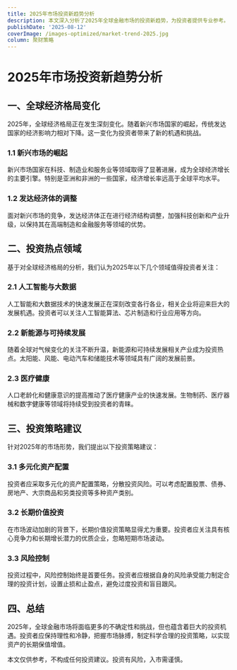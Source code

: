 ```yaml
---
title: 2025年市场投资新趋势分析
description: 本文深入分析了2025年全球金融市场的投资新趋势，为投资者提供专业参考。
publishDate: '2025-08-12'
coverImage: /images-optimized/market-trend-2025.jpg
column: 聚财策略
---
```


# 2025年市场投资新趋势分析

## 一、全球经济格局变化

2025年，全球经济格局正在发生深刻变化。随着新兴市场国家的崛起，传统发达国家的经济影响力相对下降。这一变化为投资者带来了新的机遇和挑战。

### 1.1 新兴市场的崛起

新兴市场国家在科技、制造业和服务业等领域取得了显著进展，成为全球经济增长的主要引擎。特别是亚洲和非洲的一些国家，经济增长率远高于全球平均水平。

### 1.2 发达经济体的调整

面对新兴市场的竞争，发达经济体正在进行经济结构调整，加强科技创新和产业升级，以保持其在高端制造和金融服务等领域的优势。

## 二、投资热点领域

基于对全球经济格局的分析，我们认为2025年以下几个领域值得投资者关注：

### 2.1 人工智能与大数据

人工智能和大数据技术的快速发展正在深刻改变各行各业，相关企业将迎来巨大的发展机遇。投资者可以关注人工智能算法、芯片制造和行业应用等方向。

### 2.2 新能源与可持续发展

随着全球对气候变化的关注不断升温，新能源和可持续发展相关产业成为投资热点。太阳能、风能、电动汽车和储能技术等领域具有广阔的发展前景。

### 2.3 医疗健康

人口老龄化和健康意识的提高推动了医疗健康产业的快速发展。生物制药、医疗器械和数字健康等领域将持续受到投资者的青睐。

## 三、投资策略建议

针对2025年的市场形势，我们提出以下投资策略建议：

### 3.1 多元化资产配置

投资者应采取多元化的资产配置策略，分散投资风险。可以考虑配置股票、债券、房地产、大宗商品和另类投资等多种资产类别。

### 3.2 长期价值投资

在市场波动加剧的背景下，长期价值投资策略显得尤为重要。投资者应关注具有核心竞争力和长期增长潜力的优质企业，忽略短期市场波动。

### 3.3 风险控制

投资过程中，风险控制始终是首要任务。投资者应根据自身的风险承受能力制定合理的投资计划，设置止损和止盈点，避免过度投资和盲目跟风。

## 四、总结

2025年，全球金融市场将面临更多的不确定性和挑战，但也蕴含着巨大的投资机遇。投资者应保持理性和冷静，把握市场脉搏，制定科学合理的投资策略，以实现资产的长期保值增值。

本文仅供参考，不构成任何投资建议。投资有风险，入市需谨慎。